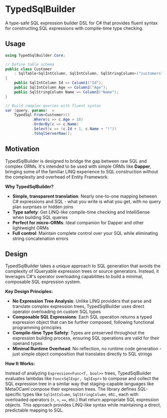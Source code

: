 # TypedSqlBuilder

A type-safe SQL expression builder DSL for C# that provides fluent syntax for constructing SQL expressions with compile-time type checking.

## Usage

```csharp
using TypedSqlBuilder.Core;

// Define table schema 
public class Customer
    : SqlTable<SqlIntColumn, SqlIntColumn, SqlStringColumn>("customers")
{ 
    public SqlIntColumn Id => Column1("Id");
    public SqlIntColumn Age => Column2("Age");
    public SqlStringColumn Name => Column3("Name");
}

// Build complex queries with fluent syntax
var (query, params)  =
    TypedSql.From<Customer>()
            .Where(c => c.Age > 18)
            .OrderBy(c => c.Name)
            .Select(c => (c.Id + 1, c.Name + "!"))
            .ToSqlServerRaw();
```

## Motivation

TypedSqlBuilder is designed to bridge the gap between raw SQL and complex ORMs. It's intended to be used with simple ORMs like **Dapper**, bringing some of the familiar LINQ experience to SQL construction without the complexity and overhead of Entity Framework.

**Why TypedSqlBuilder?**
- **Simple, transparent translation**: Nearly one-to-one mapping between C# expressions and SQL - what you write is what you get, with no query plan surprises or hidden joins
- **Type safety**: Get LINQ-like compile-time checking and IntelliSense when building SQL queries
- **Perfect for micro-ORMs**: Ideal companion for Dapper and other lightweight ORMs
- **Full control**: Maintain complete control over your SQL while eliminating string concatenation errors

## Design

TypedSqlBuilder takes a unique approach to SQL generation that avoids the complexity of IQueryable expression trees or source generators. Instead, it leverages C#'s operator overloading capabilities to build a minimal, composable SQL expression system.

**Key Design Principles:**

- **No Expression Tree Analysis**: Unlike LINQ providers that parse and translate complex expression trees, TypedSqlBuilder uses direct operator overloading on custom SQL types
- **Composable SQL Expressions**: Each SQL operation returns a typed expression object that can be further composed, following functional programming principles
- **Compile-time Type Safety**: Types are preserved throughout the expression building process, ensuring SQL operations are valid for their operand types
- **Minimal Runtime Overhead**: No reflection, no runtime code generation - just simple object composition that translates directly to SQL strings

**How It Works:**

Instead of analyzing `Expression<Func<T, bool>>` trees, TypedSqlBuilder evaluates lambdas like `Func<SqlExpr, SqlExpr>` to compose and collect the SQL expression tree in a similar way that staging-capable languages like MetaOCaml compose their expression trees. The library defines SQL-specific types like `SqlIntColumn`, `SqlStringColumn`, etc., each with overloaded operators (`+`, `>`, `==`, etc.) that return appropriate SQL expression objects. This approach provides LINQ-like syntax while maintaining a direct, predictable mapping to SQL.


